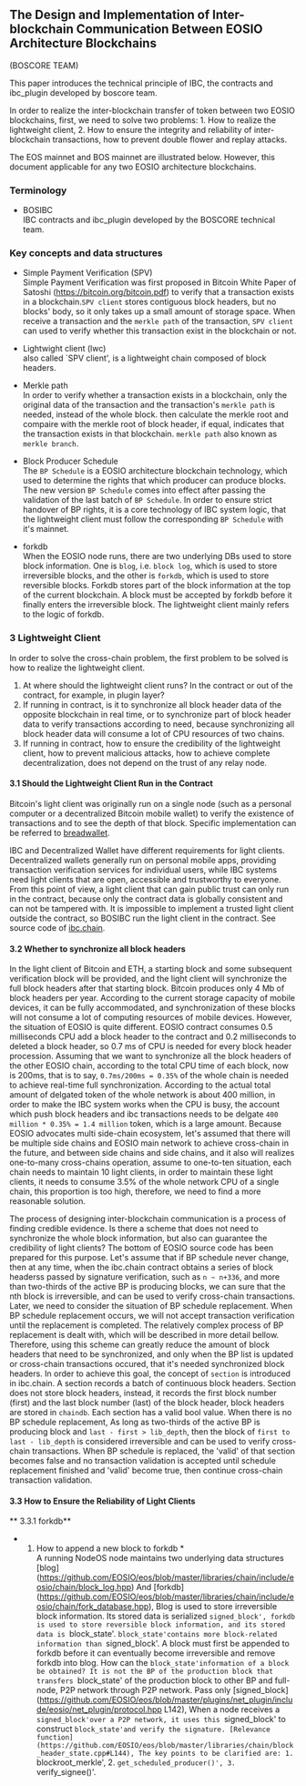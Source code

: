 The Design and Implementation of Inter-blockchain Communication Between EOSIO Architecture Blockchains
---------
(BOSCORE TEAM)

This paper introduces the technical principle of IBC, the contracts and ibc_plugin developed by boscore team.

In order to realize the inter-blockchain transfer of token between two EOSIO blockchains, first, we need to 
solve two problems: 1. How to realize the lightweight client, 2. How to ensure the integrity and reliability 
of inter-blockchain transactions, how to prevent double flower and replay attacks.

The EOS mainnet and BOS mainnet are illustrated below. However, this document applicable for
any two EOSIO architecture blockchains.


### Terminology
- BOSIBC  
  IBC contracts and ibc_plugin developed by the BOSCORE technical team.
  
### Key concepts and data structures
- Simple Payment Verification (SPV)  
  Simple Payment Verification was first proposed in Bitcoin White Paper of Satoshi (https://bitcoin.org/bitcoin.pdf) 
  to verify that a transaction exists in a blockchain.`SPV client` stores contiguous block headers, but no blocks' body,
  so it only takes up a small amount of storage space. When receive a transaction and the `merkle path` of the transaction,
  `SPV client` can used to verify whether this transaction exist in the blockchain or not.

- Lightwight client (lwc)  
  also called `SPV client', is a lightweight chain composed of block headers.

- Merkle path  
  In order to verify whether a transaction exists in a blockchain, only the original data of the transaction 
  and the transaction's `merkle path` is needed, instead of the whole block. then calculate the merkle root and
  compaire with the merkle root of block header, if equal, indicates that the transaction exists in that blockchain.
  `merkle path` also known as `merkle branch`.

- Block Producer Schedule  
  The `BP Schedule` is a EOSIO architecture blockchain technology, which used to determine the rights that which 
  producer can produce blocks. The new version `BP Schedule` comes into effect after passing the validation of
  the last batch of `BP Schedule`. In order to ensure strict handover of BP rights, it is a core technology of 
  IBC system logic, that the lightweight client must follow the corresponding `BP Schedule` with it's mainnet.

- forkdb  
  When the EOSIO node runs, there are two underlying DBs used to store block information. 
  One is `blog`, i.e. `block log`, which is used to store irreversible blocks, and the other is `forkdb`, 
  which is used to store reversible blocks. Forkdb stores part of the block information at the top of the 
  current blockchain. A block must be accepted by forkdb before it finally enters the irreversible block. 
  The lightweight client mainly refers to the logic of forkdb.
  
### 3 Lightweight Client

In order to solve the cross-chain problem, the first problem to be solved is how to realize the lightweight client.
1. At where should the lightweight client runs? In the contract or out of the contract, for example, in plugin layer?
2. If running in contract, is it to synchronize all block header data of the opposite blockchain in real time, 
   or to synchronize part of block header data to verify transactions according to need, because synchronizing
   all block header data will consume a lot of CPU resources of two chains.
3. If running in contract, how to ensure the credibility of the lightweight client, how to prevent malicious attacks, 
   how to achieve complete decentralization, does not depend on the trust of any relay node.


#### 3.1 Should the Lightweight Client Run in the Contract
Bitcoin's light client was originally run on a single node (such as a personal computer or a decentralized 
Bitcoin mobile wallet) to verify the existence of transactions and to see the depth of that block. Specific 
implementation can be referred to [breadwallet](https://github.com/breadwallet/breadwallet-core).

IBC and Decentralized Wallet have different requirements for light clients. Decentralized wallets generally run
on personal mobile apps, providing transaction verification services for individual users, while IBC systems need 
light clients that are open, accessible and trustworthy to everyone. From this point of view, a light client that
can gain public trust can only run in the contract, because only the contract data is globally consistent and 
can not be tampered with. It is impossible to implement a trusted light client outside the contract, so BOSIBC 
run the light client in the contract. See source code of [ibc.chain](https://github.com/boscore/ibc_contracts/tree/master/ibc.chain).

#### 3.2 Whether to synchronize all block headers
In the light client of Bitcoin and ETH, a starting block and some subsequent verification block will be provided, 
and the light client will synchronize the full block headers after that starting block. Bitcoin produces only 4 Mb 
of block headers per year. According to the current storage capacity of mobile devices, it can be fully accommodated, 
and synchronization of these blocks will not consume a lot of computing resources of mobile devices. However, 
the situation of EOSIO is quite different. EOSIO contract consumes 0.5 milliseconds CPU add a block header to the contract 
and 0.2 milliseconds to deleted a block header, so 0.7 ms of CPU is needed for every block header procession.
Assuming that we want to synchronize all the block headers of the other EOSIO chain, according to the total CPU 
time of each block, now is 200ms, that is to say, `0.7ms/200ms = 0.35%` of the whole chain is needed to achieve 
real-time full synchronization. According to the actual total amount of delgated token of the whole network is about 
400 million, in order to make the IBC system works when the CPU is busy, the account which push block headers and ibc 
transactions needs to be delgate `400 million * 0.35% = 1.4 million` token, which is a large amount. Because EOSIO 
advocates multi side-chain ecosystem, let's assumed that there will be multiple side chains and EOSIO main network
to achieve cross-chain in the future, and between side chains and side chains, and it also will realizes one-to-many
cross-chains operation, assume to one-to-ten situation, each chain needs to maintain 10 light clients, 
in order to maintain these light clients, it needs to consume 3.5% of the whole network CPU of a single chain,
this proportion is too high, therefore, we need to find a more reasonable solution.


The process of designing inter-blockchain communication is a process of finding credible evidence. 
Is there a scheme that does not need to synchronize the whole block information, but also can guarantee the credibility
of light clients? The bottom of EOSIO source code has been prepared for this purpose.
Let's assume that if BP schedule never change, then at any time, when the ibc.chain contract obtains a series of
block headerss passed by signature verification, such as `n ~ n+336`, and more than two-thirds of the active BP
is producing blocks, we can sure that the nth block is irreversible, and can be used to verify cross-chain transactions.
Later, we need to consider the situation of BP schedule replacement. When BP schedule replacement occurs, 
we will not accept transaction verification until the replacement is completed. The relatively complex process
of BP replacement is dealt with, which will be described in more detail bellow.
Therefore, using this scheme can greatly reduce the amount of block headers that need to be synchronized,
and only when the BP list is updated or cross-chain transactions occured, that it's needed synchronized block headers.
In order to achieve this goal, the concept of `section` is introduced in ibc.chain. 
A section records a batch of continuous block headers. Section does not store block headers, instead, 
it records the first block number (first) and the last block number (last) of the block header, block headers are
stored in `chaindb`. Each section has a valid bool value. When there is no BP schedule replacement,
As long as two-thirds of the active BP is producing block and `last - first > lib_depth`, then 
the block of `first to last - lib_depth` is considered irreversible and can be used to verify cross-chain transactions.
When BP schedule is replaced, the 'valid' of that section becomes false and no transaction validation is accepted 
until schedule replacement finished and 'valid' become true, then continue cross-chain transaction validation.


#### 3.3 How to Ensure the Reliability of Light Clients
** 3.3.1 forkdb**  
* 1. How to append a new block to forkdb *  
A running NodeOS node maintains two underlying data structures [blog] (https://github.com/EOSIO/eos/blob/master/libraries/chain/include/eosio/chain/block_log.hpp)
And [forkdb] (https://github.com/EOSIO/eos/blob/master/libraries/chain/include/eosio/chain/fork_database.hpp),
Blog is used to store irreversible block information. Its stored data is serialized `signed_block', forkdb is used to store reversible block information, and its stored data is `block_state'.
`block_state'contains more block-related information than `signed_block'. A block must first be appended to forkdb before it can eventually become irreversible and remove forkdb into blog.
How can the `block_state'information of a block be obtained? It is not the BP of the production block that transfers `block_state' of the production block to other BP and full-node, P2P network through P2P network.
Pass only [signed_block] (https://github.com/EOSIO/eos/blob/master/plugins/net_plugin/include/eosio/net_plugin/protocol.hpp L142),
When a node receives a `signed_block'over a P2P network, it uses this `signed_block' to construct `block_state'and verify the signature.
[Relevance function] (https://github.com/EOSIO/eos/blob/master/libraries/chain/block_header_state.cpp#L144),
The key points to be clarified are: 1. `blockroot_merkle', 2. `get_scheduled_producer()', 3. `verify_signee()'.


















































